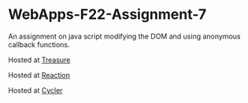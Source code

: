 # WebApps-F22-Assignment-7
An assignment on java script modifying the DOM and using anonymous callback functions.

Hosted at [Treasure]( https://44-563-web-apps-f22.github.io/44563-webapps-assignment-7-sowmyagoud12/treasure.html)

Hosted at [Reaction]( https://44-563-web-apps-f22.github.io/44563-webapps-assignment-7-sowmyagoud12/reaction.html)

Hosted at [Cycler]( https://44-563-web-apps-f22.github.io/44563-webapps-assignment-7-sowmyagoud12/cycler.html)
